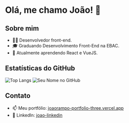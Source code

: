 # Olá, me chamo João! 👋

## Sobre mim
- 👨‍💻 Desenvolvedor front-end.
- 🎓 Graduando Desenvolvimento Front-End na EBAC.
- 🌱 Atualmente aprendendo React e VueJS.

## Estatísticas do GitHub
![Top Langs](https://github-readme-stats.vercel.app/api/top-langs/?username=jrampo&layout=compact&theme=dark)
![Seu Nome no GitHub](https://github-readme-stats.vercel.app/api?username=jrampo&show_icons=true&theme=dark)

## Contato
- 📫 Meu portfólio: [joaorampo-portfolio-three.vercel.app](https://joaorampo-portfolio-three.vercel.app)
- 🔗 LinkedIn: [joao-linkedin](https://www.linkedin.com/in/joao-linkedin/)
